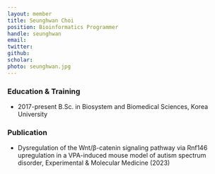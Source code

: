 ```yaml
---
layout: member
title: Seunghwan Choi
position: Bioinformatics Programmer
handle: seunghwan
email:
twitter:
github:
scholar: 
photo: seunghwan.jpg
---
```



### Education & Training
- 2017-present B.Sc. in Biosystem and Biomedical Sciences, Korea University

### Publication
- Dysregulation of the Wnt/β-catenin signaling pathway via Rnf146 upregulation in a VPA-induced mouse model of autism spectrum disorder, Experimental & Molecular Medicine (2023)

